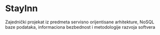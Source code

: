# StayInn
Zajednički projekat iz predmeta servisno orijentisane arhitekture, NoSQL baze podataka, informaciona bezbednost i metodologije razvoja softvera
